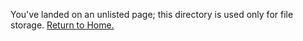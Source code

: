 You've landed on an unlisted page; this directory is used only for file storage. [Return to Home.](https://willhoffer.com)
